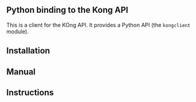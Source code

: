 ## Python binding to the Kong API

This is a client for the KOng API. It provides a Python API (the `kongclient` module).


## Installation

## Manual


## Instructions

